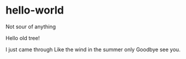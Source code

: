 # hello-world
Not sour of anything 

Hello old tree!

I just came through Like the wind in the summer only
Goodbye see you.
